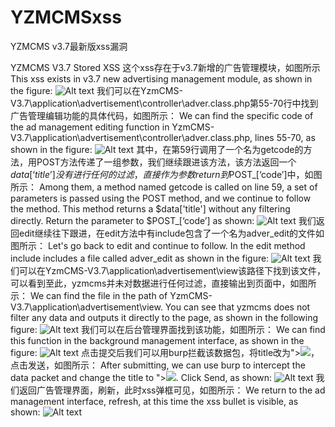 # YZMCMSxss
YZMCMS v3.7最新版xss漏洞

YZMCMS V3.7 Stored XSS
这个xss存在于v3.7新增的广告管理模块，如图所示
This xss exists in v3.7 new advertising management module, as shown in the figure:
![Alt text](AlwaysHereFight/YZMCMSxss/1.png) 
我们可以在YzmCMS-V3.7\application\advertisement\controller\adver.class.php第55-70行中找到广告管理编辑功能的具体代码，如图所示：
We can find the specific code of the ad management editing function in YzmCMS-V3.7\application\advertisement\controller\adver.class.php, lines 55-70, as shown in the figure:
![Alt text](AlwaysHereFight/YZMCMSxss/2.png) 
其中，在第59行调用了一个名为getcode的方法，用POST方法传递了一组参数，我们继续跟进该方法，该方法返回一个$data[‘title’]没有进行任何的过滤，直接作为参数return到$POST_[‘code’]中，如图所示：
Among them, a method named getcode is called on line 59, a set of parameters is passed using the POST method, and we continue to follow the method. This method returns a $data['title'] without any filtering directly. Return the parameter to $POST_[‘code’] as shown:
![Alt text](AlwaysHereFight/YZMCMSxss/3.png)
我们返回edit继续往下跟进，在edit方法中有include包含了一个名为adver_edit的文件如图所示：
Let's go back to edit and continue to follow. In the edit method include includes a file called adver_edit as shown in the figure:
![Alt text](AlwaysHereFight/YZMCMSxss/4.png)
我们可以在YzmCMS-V3.7\application\advertisement\view该路径下找到该文件，可以看到至此，yzmcms并未对数据进行任何过滤，直接输出到页面中，如图所示：
We can find the file in the path of YzmCMS-V3.7\application\advertisement\view. You can see that yzmcms does not filter any data and outputs it directly to the page, as shown in the following figure:
![Alt text](AlwaysHereFight/YZMCMSxss/5.png)
我们可以在后台管理界面找到该功能，如图所示：
We can find this function in the background management interface, as shown in the figure:
![Alt text](AlwaysHereFight/YZMCMSxss/6.png)
点击提交后我们可以用burp拦截该数据包，将title改为"><img src=ss onerror=alert(/xss1/)>，点击发送，如图所示：
After submitting, we can use burp to intercept the data packet and change the title to "><img src=ss onerror=alert(/xss1/)>. Click Send, as shown:
![Alt text](AlwaysHereFight/YZMCMSxss/7.png)
我们返回广告管理界面，刷新，此时xss弹框可见，如图所示：
We return to the ad management interface, refresh, at this time the xss bullet is visible, as shown:
![Alt text](AlwaysHereFight/YZMCMSxss/8.png)
